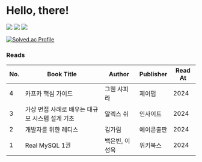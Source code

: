 # Hello, there!

![](https://img.shields.io/badge/Java-ED8B00?style=for-the-badge&logo=openjdk&logoColor=white)
![](https://img.shields.io/badge/Spring-6DB33F?style=for-the-badge&logo=spring&logoColor=white)
![](https://img.shields.io/badge/MySQL-005C84?style=for-the-badge&logo=mysql&logoColor=white)

[![Solved.ac Profile](http://mazassumnida.wtf/api/v2/generate_badge?boj=s2feel)](https://solved.ac/s2feel/)



### Reads

| No.  | Book Title               | Author         | Publisher      | Read At |
|------|--------------------------|----------------|----------------|---------|
| 4   | 카프카 핵심 가이드                    | 그웬 샤피라     | 제이펍         | 2024    |
| 3   | 가상 면접 사례로 배우는 대규모 시스템 설계 기초        | 알렉스 쉬         | 인사이트     | 2024    |
| 2   | 개발자를 위한 레디스 | 김가림         | 에이콘출판 | 2024    |
| 1   | Real MySQL 1권      | 백은빈, 이성욱 | 위키북스       | 2024    |


